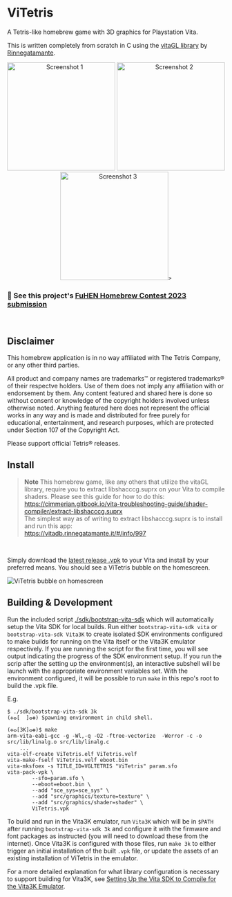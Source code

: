 # ViTetris

A Tetris-like homebrew game with 3D graphics for Playstation Vita.

This is written completely from scratch in C using the [vitaGL library](https://github.com/Rinnegatamante/vitaGL/) by [Rinnegatamante](https://github.com/Rinnegatamante).

<p align="center">
  <span>
    <img
      width="250px"
      alt="Screenshot 1"
      title="Screenshot 1"
      src="https://github.com/m-bartlett/vita-tetris/assets/85039141/62095254-35c7-4df2-b1b1-95537dabb9c6"
    >
    <img
      width="250px"
      alt="Screenshot 2"
      title="Screenshot 2"
      src="https://github.com/m-bartlett/vita-tetris/assets/85039141/806a3fc6-eba3-4b5b-b508-c15f051927cd"
    >
    <img
      width="250px"
      alt="Screenshot 3"
      title="Screenshot 3"
      src="https://github.com/m-bartlett/vita-tetris/assets/85039141/ef6853b9-fda0-43a3-94ae-6e6c090436c4"

    >

  </span>
</p>

### 🚀 See this project's [FuHEN Homebrew Contest 2023 submission](https://fuhen.homebrew-contest.com/submissions/52/)
<br/>

## Disclaimer
This homebrew application is in no way affiliated with The Tetris Company, or any other third parties.

All product and company names are trademarks&trade; or registered trademarks&reg; of their respectve
holders. Use of them does not imply any affiliation with or endorsement by them. Any content
featured and shared here is done so without consent or knowledge of the copyright holders involved
unless otherwise noted. Anything featured here does not represent the official works in any way and
is made and distributed for free purely for educational, entertainment, and research purposes, which
are protected under Section 107 of the Copyright Act.

Please support official Tetris&reg; releases.


## Install

>**Note**
>This homebrew game, like any others that utilize the vitaGL library, require you to extract libshacccg.suprx on your Vita to compile shaders. Please see this guide for how to do this:<br/>
><https://cimmerian.gitbook.io/vita-troubleshooting-guide/shader-compiler/extract-libshacccg.suprx>
><br/>The simplest way as of writing to extract libshacccg.suprx is to install and run this app:<br/>
><https://vitadb.rinnegatamante.it/#/info/997>
<br/>


Simply download the [latest release .vpk](https://github.com/m-bartlett/vita-tetris/releases/latest/download/ViTetris.vpk) to your Vita and install by your preferred means. You should see a ViTetris bubble on the homescreen.

![ViTetris bubble on homescreen](https://github.com/m-bartlett/vita-tetris/assets/85039141/48f9ef5c-a773-46b8-bc4f-0562c92ca80d)



## Building & Development

Run the included script [./sdk/bootstrap-vita-sdk](./sdk/bootstrap-vita-sdk) which will automatically setup the Vita SDK for local builds. Run either `bootstrap-vita-sdk vita` or `bootstrap-vita-sdk Vita3K` to create isolated SDK environments configured to make builds for running on the Vita itself or the Vita3K emulator respectively. If you are running the script for the first time, you will see output indicating the progress of the SDK environment setup. If you run the scrip after the setting up the environment(s), an interactive subshell will be launch with the appropriate environment variables set. With the environment configured, it will be possible to run `make` in this repo's root to build the .vpk file.

E.g.
```console
$ ./sdk/bootstrap-vita-sdk 3k
(✜ⴰ[  ]ⴰ✤) Spawning environment in child shell.

(✜ⴰ[3K]ⴰ✤)$ make
arm-vita-eabi-gcc -g -Wl,-q -O2 -ftree-vectorize  -Werror -c -o src/lib/linalg.o src/lib/linalg.c
    ...
vita-elf-create ViTetris.elf ViTetris.velf
vita-make-fself ViTetris.velf eboot.bin
vita-mksfoex -s TITLE_ID=VGLTETRIS "ViTetris" param.sfo
vita-pack-vpk \
        --sfo=param.sfo \
        --eboot=eboot.bin \
        --add "sce_sys=sce_sys" \
        --add "src/graphics/texture=texture" \
        --add "src/graphics/shader=shader" \
        ViTetris.vpk
```

To build and run in the Vita3K emulator, run `Vita3K` which will be in `$PATH` after running `bootstrap-vita-sdk 3k` and configure it with the firmware and font packages as instructed (you will need to download these from the internet). Once Vita3K is configured with those files, run `make 3k` to either trigger an initial installation of the built `.vpk` file, or update the assets of an existing installation of ViTetris in the emulator.

For a more detailed explanation for what library configuration is necessary to support building for Vita3K, see [Setting Up the Vita SDK to Compile for the Vita3K Emulator](Setting%20Up%20the%20Vita%20SDK%20to%20Compile%20for%20the%20Vita3K%20Emulator.md).
